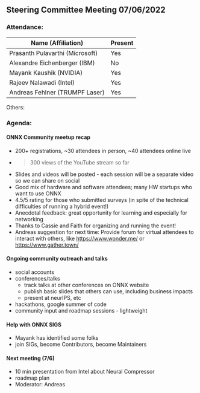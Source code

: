 ## Steering Committee Meeting 07/06/2022

### Attendance:

| Name (Affiliation)              | Present  |
| ------------------------------- | -------- |
| Prasanth Pulavarthi (Microsoft) | Yes   |
| Alexandre Eichenberger (IBM)    | No    |
| Mayank Kaushik (NVIDIA)         | Yes   |
| Rajeev Nalawadi (Intel)         | Yes   |
| Andreas Fehlner (TRUMPF Laser)  | Yes   |

Others: 

### Agenda:
  #### ONNX Community meetup recap
  - 200+ registrations, ~30 attendees in person, ~40 attendees online live
  - >300 views of the YouTube stream so far
  - Slides and videos will be posted - each session will be a separate video so we can share on social
  - Good mix of hardware and software attendees; many HW startups who want to use ONNX
  - 4.5/5 rating for those who submitted surveys (in spite of the technical difficulties of running a hybrid event!)
  - Anecdotal feedback: great opportunity for learning and especially for networking
  - Thanks to Cassie and Faith for organizing and running the event!
  - Andreas suggestion for next time: Provide forum for virtual attendees to interact with others, like https://www.wonder.me/ or https://www.gather.town/

  #### Ongoing community outreach and talks
  - social accounts
  - conferences/talks
    - track talks at other conferences on ONNX website
    - publish basic slides that others can use, including business impacts
    - present at neurIPS, etc
  - hackathons, google summer of code
  - community input and roadmap sessions - lightweight
  
  #### Help with ONNX SIGS
  - Mayank has identified some folks
  - join SIGs, become Contributors, become Maintainers 
    
  #### Next meeting (7/6)
  - 10 min presentation from Intel about Neural Compressor
  - roadmap plan
  - Moderator: Andreas
